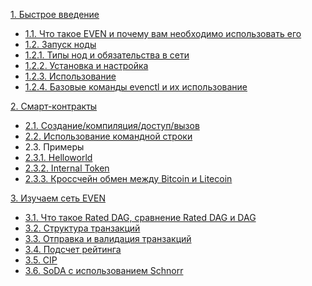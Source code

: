 [1. Быстрое введение](ru/fast_intro.md)
  - [1.1. Что такое EVEN и почему вам необходимо использовать его](ru/advantage.md)
  - [1.2. Запуск ноды](ru/run.md)
  - [1.2.1. Типы нод и обязательства в сети](ru/app0.md)
  - [1.2.2. Установка и настройка](ru/install.md)
  - [1.2.3. Использование](ru/usage.md)
  - [1.2.4. Базовые команды evenctl и их использование](ru/evenctl.md)
  
[2. Смарт-контракты](ru/smart_contracts.md)
  - [2.1. Создание/компиляция/доступ/вызов](ru/smart_contracts_manage.md)
  - [2.2. Использование командной строки](ru/smart_contracts_evenctl.md)
  - 2.3. Примеры
  - [2.3.1. Helloworld](ru/smart_contract_helloworld.md)
  - [2.3.2. Internal Token](ru/smart_contract_internal_token.md)
  - [2.3.3. Кроссчейн обмен между Bitcoin и Litecoin](ru/smart_contract_crosschain.md)

[3. Изучаем сеть EVEN](ru/network.md)
  - [3.1. Что такое Rated DAG, сравнение Rated DAG и DAG](ru/rdag.md)
  - [3.2. Структура транзакций](ru/message.md)
  - [3.3. Отправка и валидация транзакций](ru/transactions.md)
  - [3.4. Подсчет рейтинга](ru/posn.md)
  - [3.5. CIP](ru/chain.md)
  - [3.6. SoDA с использованием Schnorr](ru/aggregate.md)



<!-- - [Использование IPFS](ru/ipfs.md)
- [Базовый протокол сети](ru/basic-protocol.md)
- [Расширенный протокол сети](ru/extended.md)
- Cообщения
  - [Общая структура](ru/message.md)
  - [Реализация](ru/transaction-implementation.md)
  - [Создание сети](ru/private-conn.md)
  - [Кросс-чейн обмен](ru/chain.md)
  - Алгоритмы
    - [Rated DAG, PoS<sup>n</sup>](ru/posn.md)
    - [Мультиподписи](ru/schnorr.md)
- Умные контракты
  - [Сравнение некоторых виртуальных машин](ru/vm-comparison.md)
  - [Итоги тестирования виртуальных машин](ru/vm-evaluation-results.md)
- [Памятка писателям](ru/howto.md) -->
